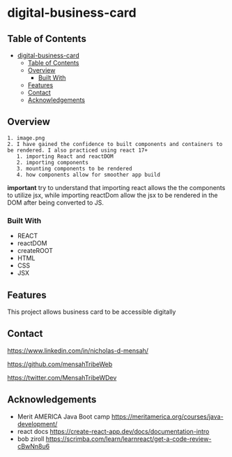 # digital-business-card

## Table of Contents

- [digital-business-card](#digital-business-card)
  - [Table of Contents](#table-of-contents)
  - [Overview](#overview)
    - [Built With](#built-with)
  - [Features](#features)
  - [Contact](#contact)
  - [Acknowledgements](#acknowledgements)

## Overview

<!-- TODO: Add a screenshot of the live project. -->
    1. image.png
    2. I have gained the confidence to built components and containers to be rendered. I also practiced using react 17+ 
       1. importing React and reactDOM
       2. importing components
       3. mounting components to be rendered 
       4. how components allow for smoother app build
   
        
 **important** try to understand that importing react allows the the components to utilize jsx, while importing reactDom allow the jsx to be rendered in the DOM after being converted to JS.


### Built With

- REACT
- reactDOM
- createROOT
- HTML
- CSS
- JSX

## Features

This project allows business card to be accessible digitally

## Contact
https://www.linkedin.com/in/nicholas-d-mensah/

https://github.com/mensahTribeWeb

https://twitter.com/MensahTribeWDev

## Acknowledgements

- Merit AMERICA Java Boot camp https://meritamerica.org/courses/java-development/
- react docs https://create-react-app.dev/docs/documentation-intro
- bob ziroll https://scrimba.com/learn/learnreact/get-a-code-review-cBwNn8u6
